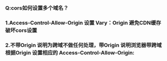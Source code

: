 ### Q:cors如何设置多个域名？
### 1.Access-Control-Allow-Origin 设置 Vary：Origin  避免CDN缓存破坏cors设置
### 2.不带Origin 说明为跨域不做任何处理，带Origin 说明浏览器带跨域 根据Origin 设置相应的 Access-Control-Allow-Origin:<Origin>
